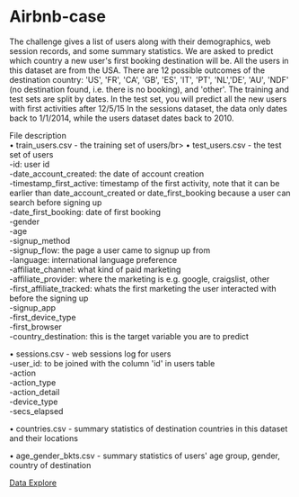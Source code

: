 # Airbnb-case
The challenge gives a list of users along with their demographics, web session records, and some summary statistics. We are asked to predict which country a new user's first booking destination will be. All the users in this dataset are from the USA.
There are 12 possible outcomes of the destination country: 'US', 'FR', 'CA', 'GB', 'ES', 'IT', 'PT', 'NL','DE', 'AU', 'NDF' (no destination found, i.e. there is no booking), and 'other'. 
The training and test sets are split by dates. In the test set, you will predict all the new users with first activities after 12/5/15 In the sessions dataset, the data only dates back to 1/1/2014, while the users dataset dates back to 2010. 

File description</br>
•	train_users.csv - the training set of users/br>
•	test_users.csv - the test set of users </br>
  -id: user id  </br> 
  -date_account_created: the date of account creation </br>
  -timestamp_first_active: timestamp of the first activity, note that it can be earlier than date_account_created or date_first_booking because a user can search before signing up</br>
  -date_first_booking: date of first booking</br>
  -gender</br>
  -age</br>
  -signup_method</br>
  -signup_flow: the page a user came to signup up from</br>
  -language: international language preference</br>
  -affiliate_channel: what kind of paid marketing</br>
  -affiliate_provider: where the marketing is e.g. google, craigslist, other</br>
  -first_affiliate_tracked: whats the first marketing the user interacted with before the signing up</br>
  -signup_app</br>
  -first_device_type</br>
  -first_browser</br>
  -country_destination: this is the target variable you are to predict</br>
  
•	sessions.csv - web sessions log for users</br>
  -user_id: to be joined with the column 'id' in users table</br>
  -action</br>
  -action_type </br>
  -action_detail</br>
  -device_type</br>
  -secs_elapsed</br>
  
•	countries.csv - summary statistics of destination countries in this dataset and their locations

•	age_gender_bkts.csv - summary statistics of users' age group, gender, country of destination

<a href = 'data_explore.ipynb'>Data Explore</a>

